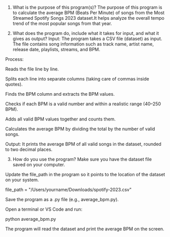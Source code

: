 1. What is the purpose of this program(s)?
The purpose of this program is to calculate the average BPM (Beats Per Minute) of songs from the Most Streamed Spotify Songs 2023 dataset.It helps analyze the overall tempo trend of the most popular songs from that year.

2. What does the program do, include what it takes for input, and what it gives as output?
   Input:
   The program takes a CSV file (dataset) as input.
   The file contains song information such as track name, artist name, release date, playlists, streams, and BPM.

Process:

Reads the file line by line.

Splits each line into separate columns (taking care of commas inside quotes).

Finds the BPM column and extracts the BPM values.

Checks if each BPM is a valid number and within a realistic range (40–250 BPM).

Adds all valid BPM values together and counts them.

Calculates the average BPM by dividing the total by the number of valid songs.

Output:
It prints the average BPM of all valid songs in the dataset, rounded to two decimal places.

3. How do you use the program?
   Make sure you have the dataset file saved on your computer.

Update the file_path in the program so it points to the location of the dataset on your system.

file_path = "/Users/yourname/Downloads/spotify-2023.csv"

Save the program as a .py file (e.g., average_bpm.py).

Open a terminal or VS Code and run:

python average_bpm.py

The program will read the dataset and print the average BPM on the screen.

